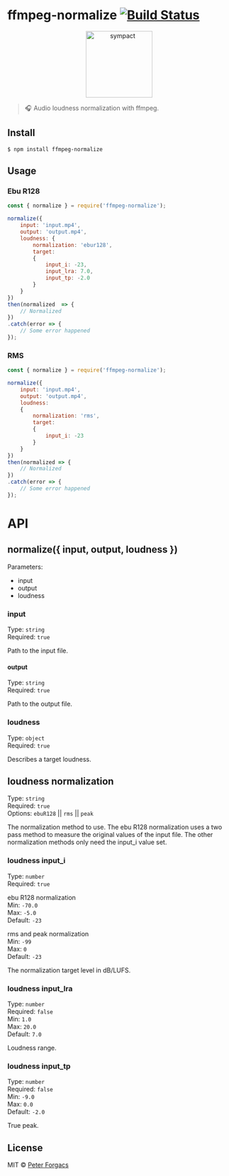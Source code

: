# ffmpeg-normalize [![Build Status](https://travis-ci.org/peterforgacs/ffmpeg-normalize.svg?branch=master)](https://travis-ci.org/peterforgacs/ffmpeg-normalize)

<p align="center">
  <a href="https://github.com/peterforgacs/ffmpeg-normalize">
    <img src="https://cdn.iconscout.com/public/images/icon/free/png-512/ffmpeg-logo-3c576f7243ee4577-512x512.png" alt="sympact" width="150"/>
  </a>
</p>

> 🎧 Audio loudness normalization with ffmpeg.

## Install

```
$ npm install ffmpeg-normalize
```


## Usage

### Ebu R128

```js
const { normalize } = require('ffmpeg-normalize');

normalize({
	input: 'input.mp4',
	output: 'output.mp4',
	loudness: {
		normalization: 'ebur128',
		target: 
		{
			input_i: -23,
			input_lra: 7.0,
			input_tp: -2.0
		}
	}
})
then(normalized  => {
	// Normalized
})
.catch(error => {
	// Some error happened
});
```

### RMS

```js
const { normalize } = require('ffmpeg-normalize');

normalize({
	input: 'input.mp4',
	output: 'output.mp4',
	loudness: 
	{
		normalization: 'rms',
		target:
		{
			input_i: -23
		}
	}
})
then(normalized => {
	// Normalized
})
.catch(error => {
	// Some error happened
});
```

# API

## normalize({ input, output, loudness })

Parameters:
* input
* output
* loudness

### input

Type: `string`  
Required: `true`

Path to the input file.

#### output

Type: `string`  
Required: `true`

Path to the output file.

### loudness

Type: `object`  
Required: `true`

Describes a target loudness.

## loudness normalization

Type: `string`  
Required: `true`  
Options: `ebuR128` || `rms` || `peak`   

The normalization method to use.
The ebu R128 normalization uses a two pass method to measure the original values of the input file.
The other normalization methods only need the input_i value set.


### loudness input_i

Type: `number`  
Required: `true`  

ebu R128 normalization  
Min: `-70.0`  
Max: `-5.0`  
Default: `-23`  

rms and peak normalization  
Min: `-99`  
Max: `0`  
Default: `-23`  

The normalization target level in dB/LUFS.

### loudness input_lra

Type: `number`  
Required: `false`  
Min: `1.0`  
Max: `20.0`  
Default: `7.0`  

Loudness range.  

### loudness input_tp

Type: `number`  
Required: `false`  
Min: `-9.0`  
Max: `0.0`  
Default: `-2.0`  

True peak.

## License

MIT © [Peter Forgacs](http://peterforgacs.github.io)
